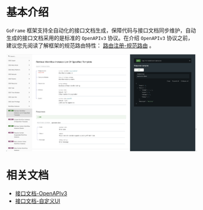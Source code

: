# 基本介绍

`GoFrame` 框架支持全自动化的接口文档生成，保障代码与接口文档同步维护，自动生成的接口文档采用的是标准的 `OpenAPIv3` 协议。在介绍 `OpenAPIv3` 协议之前，建议您先阅读了解框架的规范路由特性： [路由注册-规范路由](/docs/WEB服务开发/路由管理/路由管理-路由注册/路由注册-规范路由/路由注册-规范路由) 。

![](/download/attachments/40219890/image2022-3-3_21-8-17.png?version=1&modificationDate=1646312748108&api=v2)

# 相关文档

- [接口文档-OpenAPIv3](/docs/WEB服务开发/接口文档/接口文档-OpenAPIv3)
- [接口文档-自定义UI](/docs/WEB服务开发/接口文档/接口文档-自定义UI)